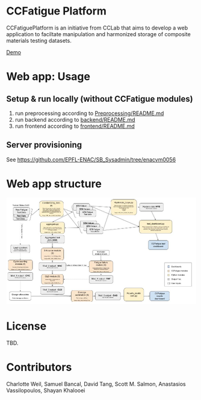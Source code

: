 # CCFatigue Platform

CCFatiguePlatform is an initiative from CCLab that aims to develop a web application to faciltate manipulation and harmonized storage of composite materials testing datasets.

[Demo](https://ccfatigue-test.epfl.ch/)

# Web app: Usage

## Setup & run locally (without CCFatigue modules)

1. run preprocessing according to [Preprocessing/README.md](Preprocessing/README.md)
2. run backend according to [backend/README.md](backend/README.md)
3. run frontend according to [frontend/README.md](frontend/README.md)

## Server provisioning

See https://github.com/EPFL-ENAC/SB_Sysadmin/tree/enacvm0056

# Web app structure

<img src="images/flowchart_CCFATIGUE.jpg" style="width: 650px; max-width: 100%; height: auto" title="Click to enlarge picture" />

# License

TBD.

# Contributors

Charlotte Weil, Samuel Bancal, David Tang, Scott M. Salmon, Anastasios Vassilopoulos, Shayan Khalooei

